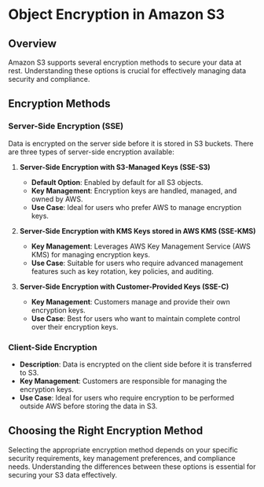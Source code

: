 # Object Encryption in Amazon S3

## Overview
Amazon S3 supports several encryption methods to secure your data at rest. Understanding these options is crucial for effectively managing data security and compliance.

## Encryption Methods

### Server-Side Encryption (SSE)
Data is encrypted on the server side before it is stored in S3 buckets. There are three types of server-side encryption available:

1. **Server-Side Encryption with S3-Managed Keys (SSE-S3)**
    - **Default Option**: Enabled by default for all S3 objects.
    - **Key Management**: Encryption keys are handled, managed, and owned by AWS.
    - **Use Case**: Ideal for users who prefer AWS to manage encryption keys.

2. **Server-Side Encryption with KMS Keys stored in AWS KMS (SSE-KMS)**
    - **Key Management**: Leverages AWS Key Management Service (AWS KMS) for managing encryption keys.
    - **Use Case**: Suitable for users who require advanced management features such as key rotation, key policies, and auditing.

3. **Server-Side Encryption with Customer-Provided Keys (SSE-C)**
    - **Key Management**: Customers manage and provide their own encryption keys.
    - **Use Case**: Best for users who want to maintain complete control over their encryption keys.

### Client-Side Encryption
- **Description**: Data is encrypted on the client side before it is transferred to S3.
- **Key Management**: Customers are responsible for managing the encryption keys.
- **Use Case**: Ideal for users who require encryption to be performed outside AWS before storing the data in S3.

## Choosing the Right Encryption Method
Selecting the appropriate encryption method depends on your specific security requirements, key management preferences, and compliance needs. Understanding the differences between these options is essential for securing your S3 data effectively.